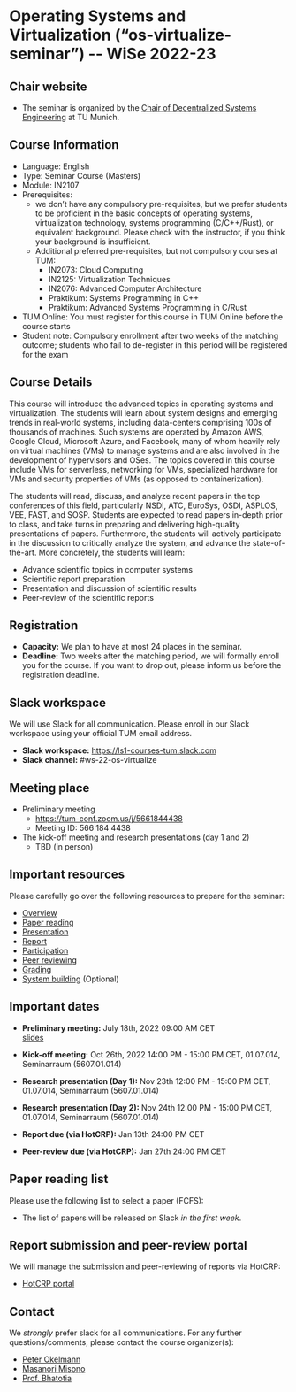 # Operating Systems and Virtualization (“os-virtualize-seminar”) -- WiSe 2022-23

## Chair website

- The seminar is organized by the [Chair of Decentralized Systems Engineering](https://dse.in.tum.de/) at TU Munich.

## Course Information
- Language: English
- Type: Seminar Course (Masters)
- Module: IN2107
- Prerequisites:
   - we don’t have any compulsory pre-requisites, but we prefer students to be proficient in the basic concepts of operating systems, virtualization technology, systems programming (C/C++/Rust), or equivalent background. Please check with the instructor, if you think your background is insufficient. 
   - Additional preferred pre-requisites, but not compulsory courses at TUM:
      - IN2073: Cloud Computing
      - IN2125: Virtualization Techniques
      - IN2076: Advanced Computer Architecture
      - Praktikum: Systems Programming in C++
      - Praktikum: Advanced Systems Programming in C/Rust
- TUM Online: You must register for this course in TUM Online before the course starts
- Student note: Compulsory enrollment after two weeks of the matching outcome; students who fail to de-register in this period will be registered for the exam

## Course Details
This course will introduce the advanced topics in operating systems and virtualization. The students will learn about system designs and emerging trends in real-world systems, including data-centers comprising 100s of thousands of machines. Such systems are operated by Amazon AWS, Google Cloud, Microsoft Azure, and Facebook, many of whom heavily rely on virtual machines (VMs) to manage systems and are also involved in the development of hypervisors and OSes. The topics covered in this course include VMs for serverless, networking for VMs, specialized hardware for VMs and  security properties of VMs (as opposed to containerization).

The students will read, discuss, and analyze recent papers in the top conferences of this field, particularly NSDI, ATC, EuroSys, OSDI, ASPLOS, VEE, FAST, and SOSP. Students are expected to read papers in-depth prior to class, and take turns in preparing and delivering high-quality presentations of papers. Furthermore, the students will actively participate in the discussion to critically analyze the system, and advance the state-of-the-art. More concretely, the students will learn:
- Advance scientific topics in computer systems
- Scientific report preparation 
- Presentation and discussion of scientific results
- Peer-review of the scientific reports 

## Registration

- **Capacity:** We plan to have at most 24 places in the seminar.
- **Deadline:** Two weeks after the matching period, we will formally enroll you for the course. If you want to drop out, please inform us before the registration deadline.  

## Slack workspace

We will use Slack for all communication. Please enroll in our Slack workspace using your official TUM email address.

- **Slack workspace:** https://ls1-courses-tum.slack.com
- **Slack channel:** #ws-22-os-virtualize

## Meeting place

- Preliminary meeting
   - https://tum-conf.zoom.us/j/5661844438
   - Meeting ID: 566 184 4438
- The kick-off meeting and research presentations (day 1 and 2)
   - TBD (in person)

## Important resources

Please carefully go over the following resources to prepare for the seminar:

- [Overview](docs/)
- [Paper reading](docs/paper-reading.pdf)
- [Presentation](docs/presentation.pdf)
- [Report](docs/report.pdf)
- [Participation](docs/participation.pdf)
- [Peer reviewing](docs/peer-review.pdf)
- [Grading](docs/grading.pdf)
- [System building](docs/system-building.pdf) (Optional)

## Important dates

- **Preliminary meeting:** July 18th, 2022 09:00 AM CET  
  [slides](WiSe2022-23-os-virtualize_Preliminary_meeting.pdf)

- **Kick-off meeting:** Oct 26th, 2022 14:00 PM - 15:00 PM CET, 01.07.014, Seminarraum (5607.01.014)

- **Research presentation (Day 1):** Nov 23th 12:00 PM - 15:00 PM CET, 01.07.014, Seminarraum (5607.01.014)

- **Research presentation (Day 2):** Nov 24th 12:00 PM - 15:00 PM CET, 01.07.014, Seminarraum (5607.01.014)

- **Report due (via HotCRP):** Jan 13th 24:00 PM CET

- **Peer-review due (via HotCRP):** Jan 27th 24:00 PM CET


## Paper reading list

Please use the following list to select a paper (FCFS): 

- The list of papers will be released on Slack *in the first week*.


## Report submission and peer-review portal

We will manage the submission and peer-reviewing of reports via HotCRP:

- [HotCRP portal](https://tum-ss2021.hotcrp.com/) 


## Contact

We *strongly* prefer slack for all communications. For any further questions/comments, please contact the course organizer(s):
- [Peter Okelmann](https://dse.in.tum.de/peter-okelmann/)
- [Masanori Misono](https://mmisono.github.io/)
- [Prof. Bhatotia](https://dse.in.tum.de/bhatotia/)


